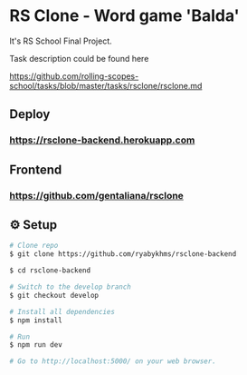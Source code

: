 # RS Clone - Word game 'Balda'

It's RS School Final Project.

Task description could be found here

https://github.com/rolling-scopes-school/tasks/blob/master/tasks/rsclone/rsclone.md

## Deploy

### https://rsclone-backend.herokuapp.com

## Frontend

### https://github.com/gentaliana/rsclone

## :gear: Setup

```bash
# Clone repo
$ git clone https://github.com/ryabykhms/rsclone-backend

$ cd rsclone-backend

# Switch to the develop branch
$ git checkout develop

# Install all dependencies
$ npm install

# Run
$ npm run dev

# Go to http://localhost:5000/ on your web browser.
```
